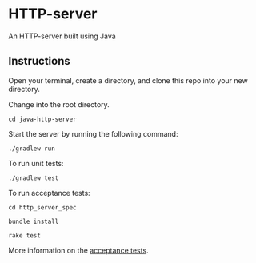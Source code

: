 # HTTP-server

An HTTP-server built using Java

## Instructions

Open your terminal, create a directory, and clone this repo into your new directory.

Change into the root directory.

`cd java-http-server`

Start the server by running the following command:

`./gradlew run`

To run unit tests:

`./gradlew test`

To run acceptance tests:

`cd http_server_spec`

`bundle install`

`rake test`

More information on the [acceptance tests](https://github.com/8thlight/http_server_spec).

